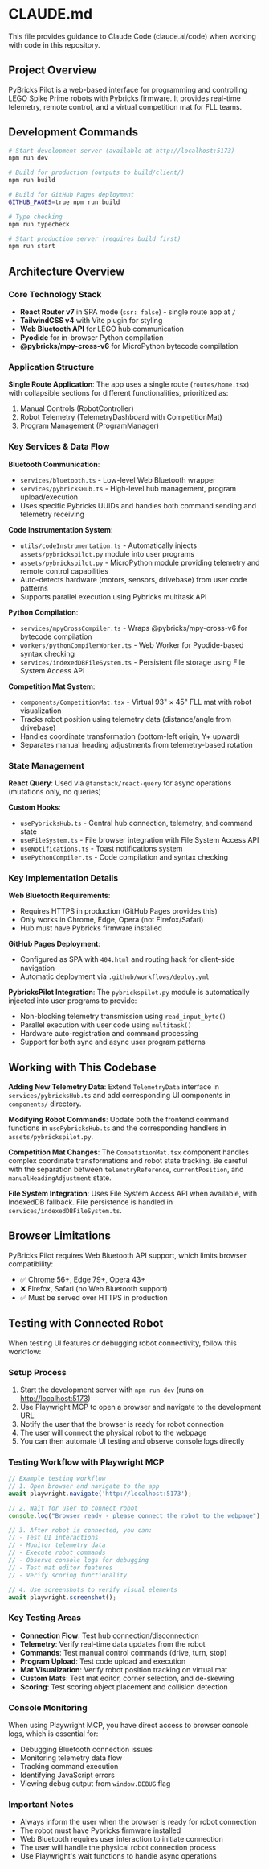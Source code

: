 # CLAUDE.md

This file provides guidance to Claude Code (claude.ai/code) when working with code in this repository.

## Project Overview

PyBricks Pilot is a web-based interface for programming and controlling LEGO Spike Prime robots with Pybricks firmware. It provides real-time telemetry, remote control, and a virtual competition mat for FLL teams.

## Development Commands

```bash
# Start development server (available at http://localhost:5173)
npm run dev

# Build for production (outputs to build/client/)
npm run build

# Build for GitHub Pages deployment
GITHUB_PAGES=true npm run build

# Type checking
npm run typecheck

# Start production server (requires build first)
npm run start
```

## Architecture Overview

### Core Technology Stack

- **React Router v7** in SPA mode (`ssr: false`) - single route app at `/`
- **TailwindCSS v4** with Vite plugin for styling
- **Web Bluetooth API** for LEGO hub communication
- **Pyodide** for in-browser Python compilation
- **@pybricks/mpy-cross-v6** for MicroPython bytecode compilation

### Application Structure

**Single Route Application**: The app uses a single route (`routes/home.tsx`) with collapsible sections for different functionalities, prioritized as:

1. Manual Controls (RobotController)
2. Robot Telemetry (TelemetryDashboard with CompetitionMat)  
3. Program Management (ProgramManager)

### Key Services & Data Flow

**Bluetooth Communication**:

- `services/bluetooth.ts` - Low-level Web Bluetooth wrapper
- `services/pybricksHub.ts` - High-level hub management, program upload/execution
- Uses specific Pybricks UUIDs and handles both command sending and telemetry receiving

**Code Instrumentation System**:

- `utils/codeInstrumentation.ts` - Automatically injects `assets/pybrickspilot.py` module into user programs
- `assets/pybrickspilot.py` - MicroPython module providing telemetry and remote control capabilities
- Auto-detects hardware (motors, sensors, drivebase) from user code patterns
- Supports parallel execution using Pybricks multitask API

**Python Compilation**:

- `services/mpyCrossCompiler.ts` - Wraps @pybricks/mpy-cross-v6 for bytecode compilation
- `workers/pythonCompilerWorker.ts` - Web Worker for Pyodide-based syntax checking
- `services/indexedDBFileSystem.ts` - Persistent file storage using File System Access API

**Competition Mat System**:

- `components/CompetitionMat.tsx` - Virtual 93" × 45" FLL mat with robot visualization
- Tracks robot position using telemetry data (distance/angle from drivebase)
- Handles coordinate transformation (bottom-left origin, Y+ upward)  
- Separates manual heading adjustments from telemetry-based rotation

### State Management

**React Query**: Used via `@tanstack/react-query` for async operations (mutations only, no queries)

**Custom Hooks**:

- `usePybricksHub.ts` - Central hub connection, telemetry, and command state
- `useFileSystem.ts` - File browser integration with File System Access API
- `useNotifications.ts` - Toast notifications system
- `usePythonCompiler.ts` - Code compilation and syntax checking

### Key Implementation Details

**Web Bluetooth Requirements**:

- Requires HTTPS in production (GitHub Pages provides this)
- Only works in Chrome, Edge, Opera (not Firefox/Safari)
- Hub must have Pybricks firmware installed

**GitHub Pages Deployment**:

- Configured as SPA with `404.html` and routing hack for client-side navigation  
- Automatic deployment via `.github/workflows/deploy.yml`

**PybricksPilot Integration**:
The `pybrickspilot.py` module is automatically injected into user programs to provide:

- Non-blocking telemetry transmission using `read_input_byte()`
- Parallel execution with user code using `multitask()`
- Hardware auto-registration and command processing
- Support for both sync and async user program patterns

## Working with This Codebase

**Adding New Telemetry Data**: Extend `TelemetryData` interface in `services/pybricksHub.ts` and add corresponding UI components in `components/` directory.

**Modifying Robot Commands**: Update both the frontend command functions in `usePybricksHub.ts` and the corresponding handlers in `assets/pybrickspilot.py`.

**Competition Mat Changes**: The `CompetitionMat.tsx` component handles complex coordinate transformations and robot state tracking. Be careful with the separation between `telemetryReference`, `currentPosition`, and `manualHeadingAdjustment` state.

**File System Integration**: Uses File System Access API when available, with IndexedDB fallback. File persistence is handled in `services/indexedDBFileSystem.ts`.

## Browser Limitations

PyBricks Pilot requires Web Bluetooth API support, which limits browser compatibility:

- ✅ Chrome 56+, Edge 79+, Opera 43+
- ❌ Firefox, Safari (no Web Bluetooth support)
- ✅ Must be served over HTTPS in production

## Testing with Connected Robot

When testing UI features or debugging robot connectivity, follow this workflow:

### Setup Process

1. Start the development server with `npm run dev` (runs on <http://localhost:5173>)
2. Use Playwright MCP to open a browser and navigate to the development URL
3. Notify the user that the browser is ready for robot connection
4. The user will connect the physical robot to the webpage
5. You can then automate UI testing and observe console logs directly

### Testing Workflow with Playwright MCP

```javascript
// Example testing workflow
// 1. Open browser and navigate to the app
await playwright.navigate('http://localhost:5173');

// 2. Wait for user to connect robot
console.log("Browser ready - please connect the robot to the webpage");

// 3. After robot is connected, you can:
// - Test UI interactions
// - Monitor telemetry data
// - Execute robot commands
// - Observe console logs for debugging
// - Test mat editor features
// - Verify scoring functionality

// 4. Use screenshots to verify visual elements
await playwright.screenshot();
```

### Key Testing Areas

- **Connection Flow**: Test hub connection/disconnection
- **Telemetry**: Verify real-time data updates from the robot
- **Commands**: Test manual control commands (drive, turn, stop)
- **Program Upload**: Test code upload and execution
- **Mat Visualization**: Verify robot position tracking on virtual mat
- **Custom Mats**: Test mat editor, corner selection, and de-skewing
- **Scoring**: Test scoring object placement and collision detection

### Console Monitoring

When using Playwright MCP, you have direct access to browser console logs, which is essential for:

- Debugging Bluetooth connection issues
- Monitoring telemetry data flow
- Tracking command execution
- Identifying JavaScript errors
- Viewing debug output from `window.DEBUG` flag

### Important Notes

- Always inform the user when the browser is ready for robot connection
- The robot must have Pybricks firmware installed
- Web Bluetooth requires user interaction to initiate connection
- The user will handle the physical robot connection process
- Use Playwright's wait functions to handle async operations

